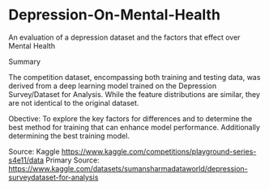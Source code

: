 # Depression-On-Mental-Health
An evaluation of a depression dataset and the factors that effect over Mental Health

Summary

The competition dataset, encompassing both training and testing data, was derived from a deep learning model trained on the Depression Survey/Dataset for Analysis. While the feature distributions are similar, they are not identical to the original dataset. 

Obective:
To explore the key factors for differences and to determine the best method for training that can enhance model performance. Additionally determining the best training model.

Source:
Kaggle
https://www.kaggle.com/competitions/playground-series-s4e11/data
Primary Source:
https://www.kaggle.com/datasets/sumansharmadataworld/depression-surveydataset-for-analysis
